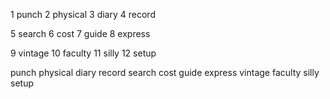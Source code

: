 1 punch 
2 physical 
3 diary 
4 record 

5 search 
6 cost 
7 guide 
8 express 

9 vintage 
10 faculty 
11 silly 
12 setup


punch physical diary record search cost guide express vintage faculty silly setup